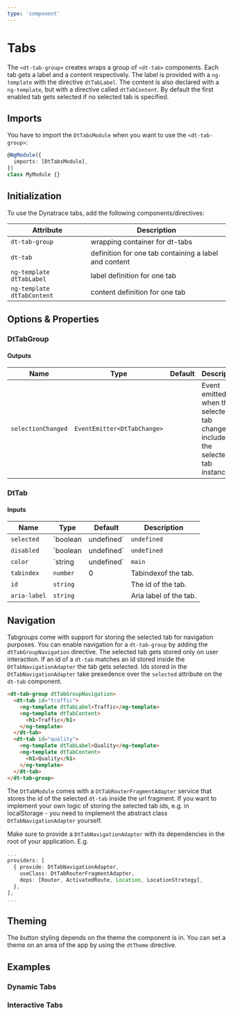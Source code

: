 ```yaml
---
type: 'component'
---
```


# Tabs

The `<dt-tab-group>` creates wraps a group of `<dt-tab>` components. Each tab gets a label and a content respectively.
The label is provided with a `ng-template` with the directive `dtTabLabel`. The content is also declared with a `ng-template`, but with a directive called `dtTabContent`. By default the first enabled tab gets selected if no selected tab is specified.

<docs-source-example example="TabsDefaultExample"></docs-source-example>

## Imports

You have to import the `DtTabsModule` when you want to use the `<dt-tab-group>`:

```typescript
@NgModule({
  imports: [DtTabsModule],
})
class MyModule {}
```

## Initialization

To use the Dynatrace tabs, add the following components/directives:

| Attribute                  | Description                                           |
| -------------------------- | ----------------------------------------------------- |
| `dt-tab-group`             | wrapping container for dt-tabs                        |
| `dt-tab`                   | definition for one tab containing a label and content |
| `ng-template dtTabLabel`   | label definition for one tab                          |
| `ng-template dtTabContent` | content definition for one tab                        |

## Options & Properties

### DtTabGroup

#### Outputs

| Name               | Type                        | Default | Description                                                                     |
| ------------------ | --------------------------- | ------- | ------------------------------------------------------------------------------- |
| `selectionChanged` | `EventEmitter<DtTabChange>` |         | Event emitted when the selected tab changes, includes the selected tab instance |

### DtTab

#### Inputs

| Name         | Type                  | Default     | Description                                                                                                                           |
| ------------ | --------------------- | ----------- | ------------------------------------------------------------------------------------------------------------------------------------- |
| `selected`   | `boolean | undefined` | `undefined` | Sets the selected state if property is set and the value is truthy or undefined                                                       |
| `disabled`   | `boolean | undefined` | `undefined` | Sets disable state if property is set and the value is truthy or undefined                                                            |
| `color`      | `string | undefined`  | `main`      | Sets color. Possible options: <ul><li><code>main</code> (default)</li><li><code>recovered</code></li><li><code>error</code></li></ul> |
| `tabindex`   | `number`              | 0           | Tabindexof the tab.                                                                                                                   |
| `id`         | `string`              |             | The id of the tab.                                                                                                                    |
| `aria-label` | `string`              |             | Aria label of the tab.                                                                                                                |

## Navigation

Tabgroups come with support for storing the selected tab for navigation purposes. You can enable navigation for a `dt-tab-group` by adding the `dtTabGroupNavigation` directive. The selected tab gets stored only on user interaction. If an id of a `dt-tab` matches an id stored inside the `DtTabNavigationAdapter` the tab gets selected. Ids stored in the `DtTabNavigationAdapter` take presedence over the `selected` attribute on the `dt-tab` component.

```html
<dt-tab-group dtTabGroupNavigation>
  <dt-tab id="traffic">
    <ng-template dtTabLabel>Traffic</ng-template>
    <ng-template dtTabContent>
      <h1>Traffic</h1>
    </ng-template>
  </dt-tab>
  <dt-tab id="quality">
    <ng-template dtTabLabel>Quality</ng-template>
    <ng-template dtTabContent>
      <h1>Quality</h1>
    </ng-template>
  </dt-tab>
</dt-tab-group>
```

The `DtTabModule` comes with a `DtTabRouterFragmentAdapter` service that stores the id of the selected `dt-tab` inside the url fragment. If you want to implement your own logic of storing the selected tab ids, e.g. in localStorage - you need to implement the abstract class `DtTabNavigationAdapter` yourself.

Make sure to provide a `DtTabNavigationAdapter` with its dependencies in the root of your application.
E.g.

```typescript
...
providers: [
  { provide: DtTabNavigationAdapter,
    useClass: DtTabRouterFragmentAdapter,
    deps: [Router, ActivatedRoute, Location, LocationStrategy],
  },
],
...
```

## Theming

The button styling depends on the theme the component is in. You can set a theme on an area of the app by using the `dtTheme` directive.

## Examples

### Dynamic Tabs

<docs-source-example example="TabsDynamicExample"></docs-source-example>

### Interactive Tabs

<docs-source-example example="TabsInteractiveExample"></docs-source-example>
